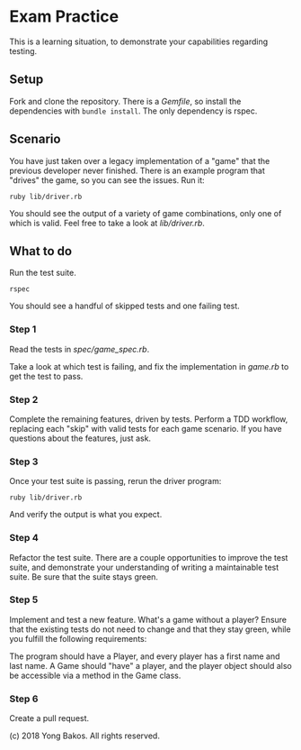 # Exam Practice

This is a learning situation, to demonstrate your capabilities regarding testing.

## Setup

Fork and clone the repository. There is a _Gemfile_, so install the dependencies
with `bundle install`. The only dependency is rspec.

## Scenario

You have just taken over a legacy implementation of a "game"
that the previous developer never finished. There is an example program that "drives"
the game, so you can see the issues. Run it:

```
ruby lib/driver.rb
```

You should see the output of a variety of game combinations, only one of which
is valid. Feel free to take a look at _lib/driver.rb_.

## What to do

Run the test suite.

```
rspec
```

You should see a handful of skipped tests and one failing test.

### Step 1

Read the tests in _spec/game_spec.rb_.

Take a look at which test is failing, and fix the implementation in _game.rb_ to
get the test to pass.

### Step 2

Complete the remaining features, driven by tests. Perform a TDD workflow, replacing each "skip" with valid tests for each game scenario. If you have questions about the features, just ask.

### Step 3

Once your test suite is passing, rerun the driver program:

```
ruby lib/driver.rb
```

And verify the output is what you expect.

### Step 4

Refactor the test suite. There are a couple opportunities to improve the test suite,
and demonstrate your understanding of writing a maintainable test suite. Be sure
that the suite stays green.

### Step 5

Implement and test a new feature. What's a game without a player? Ensure that the existing tests do not need to change and that they stay green, while you fulfill the following requirements:

The program should have a Player, and every player has a first name and last name.
A Game should "have" a player, and the player object should also be accessible via a method in the Game class.

### Step 6

Create a pull request.

(c) 2018 Yong Bakos. All rights reserved.
